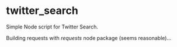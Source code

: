 # twitter_search

Simple Node script for Twitter Search. 

Building requests with *requests* node package (seems reasonable)...

